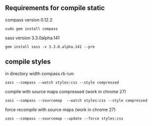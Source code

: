 Requirements for compile static
---------------

compass version 0.12.2

	sudo gem install compass

sass version 3.3.0alpha.141

	gem install sass -v 3.3.0.alpha.141 --pre


compile styles
---------

in directory width compass.rb run:

	sass --compass --watch styles:css --style compressed

compile with source maps compressed (work in chrome 27)

	sass --compass --sourcemap  --watch styles:css --style compressed


force recompile with source maps (work in chrome 27)

	sass --compass --sourcemap --update --force styles:css 
